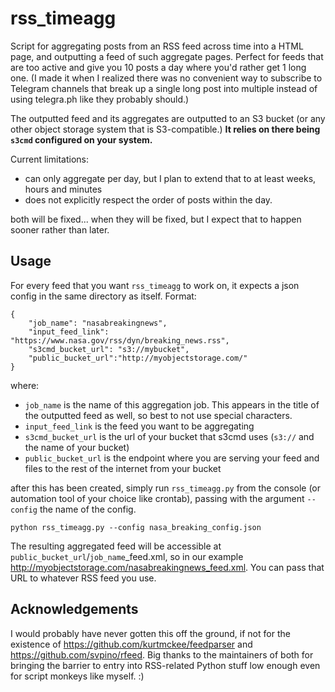 # rss_timeagg
Script for aggregating posts from an RSS feed across time into a HTML page, and outputting a feed of such aggregate pages. Perfect for feeds that are too active and give you 10 posts a day where you'd rather get 1 long one. (I made it when I realized there was no convenient way to subscribe to Telegram channels that break up a single long post into multiple instead of using telegra.ph like they probably should.)

The outputted feed and its aggregates are outputted to an S3 bucket (or any other object storage system that is S3-compatible.) **It relies on there being `s3cmd` configured on your system.**

Current limitations:
* can only aggregate per day, but I plan to extend that to at least weeks, hours and minutes
* does not explicitly respect the order of posts within the day.

both will be fixed... when they will be fixed, but I expect that to happen sooner rather than later.

## Usage

For every feed that you want `rss_timeagg` to work on, it expects a json config in the same directory as itself. Format:
```
{
    "job_name": "nasabreakingnews",
    "input_feed_link": "https://www.nasa.gov/rss/dyn/breaking_news.rss",
    "s3cmd_bucket_url": "s3://mybucket",
    "public_bucket_url":"http://myobjectstorage.com/"
}
```
where:
* `job_name` is the name of this aggregation job. This appears in the title of the outputted feed as well, so best to not use special characters.
* `input_feed_link` is the feed you want to be aggregating
* `s3cmd_bucket_url` is the url of your bucket that s3cmd uses (`s3://` and the name of your bucket)
* `public_bucket_url` is the endpoint where you are serving your feed and files to the rest of the internet from your bucket

after this has been created, simply run `rss_timeagg.py` from the console (or automation tool of your choice like crontab), passing with the argument `--config` the name of the config.
```
python rss_timeagg.py --config nasa_breaking_config.json
```
The resulting aggregated feed will be accessible at `public_bucket_url`/`job_name`_feed.xml, so in our example http://myobjectstorage.com/nasabreakingnews_feed.xml. You can pass that URL to whatever RSS feed you use.

## Acknowledgements
I would probably have never gotten this off the ground, if not for the existence of https://github.com/kurtmckee/feedparser and https://github.com/svpino/rfeed. Big thanks to the maintainers of both for bringing the barrier to entry into RSS-related Python stuff low enough even for script monkeys like myself. :)
